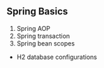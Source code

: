 ## Spring Basics

1. Spring AOP
2. Spring transaction
3. Spring bean scopes

- H2 database configurations 

